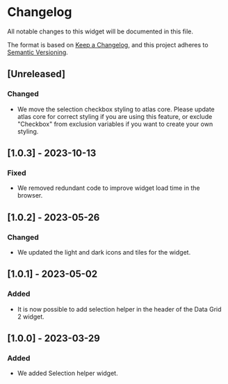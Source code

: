 # Changelog

All notable changes to this widget will be documented in this file.

The format is based on [Keep a Changelog](https://keepachangelog.com/en/1.0.0/), and this project adheres to [Semantic Versioning](https://semver.org/spec/v2.0.0.html).

## [Unreleased]

### Changed

-   We move the selection checkbox styling to atlas core. Please update atlas core for correct styling if you are using this feature, or exclude "Checkbox" from exclusion variables if you want to create your own styling.

## [1.0.3] - 2023-10-13

### Fixed

-   We removed redundant code to improve widget load time in the browser.

## [1.0.2] - 2023-05-26

### Changed

-   We updated the light and dark icons and tiles for the widget.

## [1.0.1] - 2023-05-02

### Added

-   It is now possible to add selection helper in the header of the Data Grid 2 widget.

## [1.0.0] - 2023-03-29

### Added

-   We added Selection helper widget.
